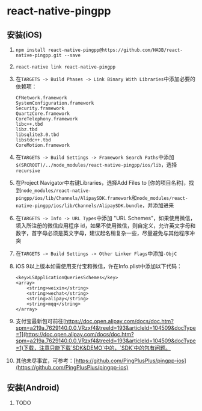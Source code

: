 # react-native-pingpp

## 安装(iOS)

1. `npm install react-native-pingpp@https://github.com/HADB/react-native-pingpp.git --save`

2. `react-native link react-native-pingpp`

3. 在`TARGETS -> Build Phases -> Link Binary With Libraries`中添加必要的依赖项：
   ```
   CFNetwork.framework
   SystemConfiguration.framework
   Security.framework
   QuartzCore.framework
   CoreTelephony.framework
   libc++.tbd
   libz.tbd
   libsqlite3.0.tbd
   libstdc++.tbd
   CoreMotion.framework
   ```
4. 在`TARGETS -> Build Settings -> Framework Search Paths`中添加 `$(SRCROOT)/../node_modules/react-native-pingpp/ios/lib`，选择`recursive`

5. 在Project Navigator中右键Libraries，选择Add Files to [你的项目名称]，找到`node_modules/react-native-pingpp/ios/lib/Channels/AlipaySDK.framework`和`node_modules/react-native-pingpp/ios/lib/Channels/AlipaySDK.bundle`，并添加进来

6. 在`TARGETS -> Info -> URL Types`中添加 "URL Schemes"，如果使用微信，填入所注册的微信应用程序 id，如果不使用微信，则自定义，允许英文字母和数字，首字母必须是英文字母，建议起名稍复杂一些，尽量避免与其他程序冲突

7. 在`TARGETS -> Build Settings -> Other Linker Flags`中添加`-ObjC`

8. iOS 9以上版本如需使用支付宝和微信，许在Info.plist中添加以下代码：
   ```
   <key>LSApplicationQueriesSchemes</key>
   <array>
       <string>weixin</string>
       <string>wechat</string>
       <string>alipay</string>
       <string>mqq</string>
   </array>
   ```
9. 支付宝最新包可前往[https://doc.open.alipay.com/docs/doc.htm?spm=a219a.7629140.0.0.VRzxf4&treeId=193&articleId=104509&docType=1](https://doc.open.alipay.com/docs/doc.htm?spm=a219a.7629140.0.0.VRzxf4&treeId=193&articleId=104509&docType=1)下载，注意只能下载`SDK&DEMO`中的，`SDK`中的包有问题。
10. 其他未尽事宜，可参考：[https://github.com/PingPlusPlus/pingpp-ios](https://github.com/PingPlusPlus/pingpp-ios)

## 安装(Android)

1. TODO
